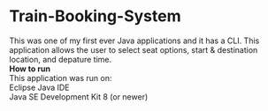 # Train-Booking-System
This was one of my first ever Java applications and it has a CLI. This application allows the user to select seat options, start & destination location, and depature time.<br/>
**How to run**<br/>
This application was run on:<br/>
Eclipse Java IDE <br/>
Java SE Development Kit 8 (or newer)
